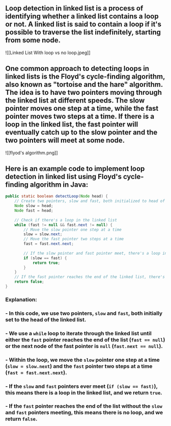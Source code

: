 ## Loop detection in linked list is a process of identifying whether a linked list contains a loop or not. A linked list is said to contain a loop if it's possible to traverse the list indefinitely, starting from some node.

![[Linked List With loop vs no loop.jpeg]]

## One common approach to detecting loops in linked lists is the Floyd's cycle-finding algorithm, also known as "tortoise and the hare" algorithm. The idea is to have two pointers moving through the linked list at different speeds. The slow pointer moves one step at a time, while the fast pointer moves two steps at a time. If there is a loop in the linked list, the fast pointer will eventually catch up to the slow pointer and the two pointers will meet at some node.

![[flyod's algorithm.png]]

## Here is an example code to implement loop detection in linked list using Floyd's cycle-finding algorithm in Java:

```java
public static boolean detectLoop(Node head) {
    // Create two pointers, slow and fast, both initialized to head of the linked list
    Node slow = head;
    Node fast = head;
    
    // Check if there's a loop in the linked list
    while (fast != null && fast.next != null) {
        // Move the slow pointer one step at a time
        slow = slow.next;
        // Move the fast pointer two steps at a time
        fast = fast.next.next;
        
        // If the slow pointer and fast pointer meet, there's a loop in the linked list
        if (slow == fast) {
            return true;
        }
    }
    // If the fast pointer reaches the end of the linked list, there's no loop
    return false;
}

```

### Explanation:

### -  In this code, we use two pointers, `slow` and `fast`, both initially set to the head of the linked list.
### -   We use a `while` loop to iterate through the linked list until either the `fast` pointer reaches the end of the list (`fast == null`) or the next node of the fast pointer is `null` (`fast.next == null`).
### -   Within the loop, we move the `slow` pointer one step at a time (`slow = slow.next`) and the `fast` pointer two steps at a time (`fast = fast.next.next`).
### -   If the `slow` and `fast` pointers ever meet (`if (slow == fast)`), this means there is a loop in the linked list, and we return `true`.
### -   If the `fast` pointer reaches the end of the list without the `slow` and `fast` pointers meeting, this means there is no loop, and we return `false`.
